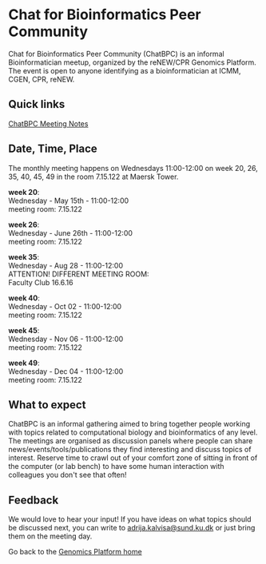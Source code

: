# Chat for Bioinformatics Peer Community

Chat for Bioinformatics Peer Community (ChatBPC) is an informal Bioinformatician meetup, organized by the reNEW/CPR Genomics Platform.
The event is open to anyone identifying as a bioinformatician at ICMM, CGEN, CPR, reNEW.

## Quick links

[ChatBPC Meeting Notes](https://alumni.sharepoint.com/:o:/s/UCPH_SUND_GENOMICS_PLATFORM/EpHtLJt2hH1DvEKMEmUzWscBcDha9VrhSVlides5aTYRkg?e=RDx4du)  

## Date, Time, Place

The monthly meeting happens on Wednesdays 11:00-12:00 on week 20, 26, 35, 40, 45, 49 in the room 7.15.122 at Maersk Tower.

**week 20**:  
Wednesday - May 15th - 11:00-12:00  
meeting room: 7.15.122

**week 26**:  
Wednesday - June 26th - 11:00-12:00  
meeting room: 7.15.122

**week 35**:  
Wednesday - Aug 28 - 11:00-12:00  
ATTENTION! DIFFERENT MEETING ROOM:  
Faculty Club 16.6.16

**week 40**:  
Wednesday - Oct 02 - 11:00-12:00  
meeting room: 7.15.122

**week 45**:  
Wednesday - Nov 06 - 11:00-12:00  
meeting room: 7.15.122

**week 49**:  
Wednesday - Dec 04 - 11:00-12:00  
meeting room: 7.15.122

 
## What to expect

ChatBPC is an informal gathering aimed to bring together people working with topics related to computational biology and bioinformatics of any level. The meetings are organised as discussion panels where people can share news/events/tools/publications they find interesting and discuss topics of interest. Reserve time to crawl out of your comfort zone of sitting in front of the computer (or lab bench) to have some human interaction with colleagues you don't see that often!

## Feedback

We would love to hear your input! If you have ideas on what topics should be discussed next, you can write to adrija.kalvisa@sund.ku.dk or just bring them on the meeting day.

Go back to the [Genomics Platform home](https://sundgenomics.github.io)

